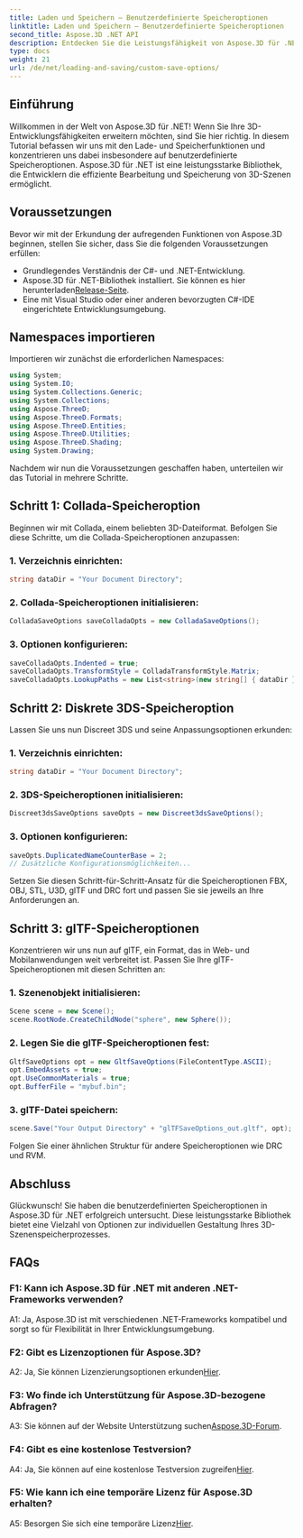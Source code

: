 ```yaml
---
title: Laden und Speichern – Benutzerdefinierte Speicheroptionen
linktitle: Laden und Speichern – Benutzerdefinierte Speicheroptionen
second_title: Aspose.3D .NET API
description: Entdecken Sie die Leistungsfähigkeit von Aspose.3D für .NET. Erfahren Sie, wie Sie Ihre 3D-Szenenspeicherung mit Schritt-für-Schritt-Anleitungen zu den Formaten Collada, 3DS, FBX, OBJ, STL, U3D, glTF, DRC und RVM anpassen.
type: docs
weight: 21
url: /de/net/loading-and-saving/custom-save-options/
---
```

## Einführung

Willkommen in der Welt von Aspose.3D für .NET! Wenn Sie Ihre 3D-Entwicklungsfähigkeiten erweitern möchten, sind Sie hier richtig. In diesem Tutorial befassen wir uns mit den Lade- und Speicherfunktionen und konzentrieren uns dabei insbesondere auf benutzerdefinierte Speicheroptionen. Aspose.3D für .NET ist eine leistungsstarke Bibliothek, die Entwicklern die effiziente Bearbeitung und Speicherung von 3D-Szenen ermöglicht.

## Voraussetzungen

Bevor wir mit der Erkundung der aufregenden Funktionen von Aspose.3D beginnen, stellen Sie sicher, dass Sie die folgenden Voraussetzungen erfüllen:

- Grundlegendes Verständnis der C#- und .NET-Entwicklung.
- Aspose.3D für .NET-Bibliothek installiert. Sie können es hier herunterladen[Release-Seite](https://releases.aspose.com/3d/net/).
- Eine mit Visual Studio oder einer anderen bevorzugten C#-IDE eingerichtete Entwicklungsumgebung.

## Namespaces importieren

Importieren wir zunächst die erforderlichen Namespaces:

```csharp
using System;
using System.IO;
using System.Collections.Generic;
using System.Collections;
using Aspose.ThreeD;
using Aspose.ThreeD.Formats;
using Aspose.ThreeD.Entities;
using Aspose.ThreeD.Utilities;
using Aspose.ThreeD.Shading;
using System.Drawing;
```

Nachdem wir nun die Voraussetzungen geschaffen haben, unterteilen wir das Tutorial in mehrere Schritte.

## Schritt 1: Collada-Speicheroption

Beginnen wir mit Collada, einem beliebten 3D-Dateiformat. Befolgen Sie diese Schritte, um die Collada-Speicheroptionen anzupassen:

### 1. Verzeichnis einrichten:
   ```csharp
   string dataDir = "Your Document Directory";
   ```

### 2. Collada-Speicheroptionen initialisieren:
   ```csharp
   ColladaSaveOptions saveColladaOpts = new ColladaSaveOptions();
   ```

### 3. Optionen konfigurieren:
   ```csharp
   saveColladaOpts.Indented = true;
   saveColladaOpts.TransformStyle = ColladaTransformStyle.Matrix;
   saveColladaOpts.LookupPaths = new List<string>(new string[] { dataDir });
   ```

## Schritt 2: Diskrete 3DS-Speicheroption

Lassen Sie uns nun Discreet 3DS und seine Anpassungsoptionen erkunden:

### 1. Verzeichnis einrichten:
   ```csharp
   string dataDir = "Your Document Directory";
   ```

### 2. 3DS-Speicheroptionen initialisieren:
   ```csharp
   Discreet3dsSaveOptions saveOpts = new Discreet3dsSaveOptions();
   ```

### 3. Optionen konfigurieren:
   ```csharp
   saveOpts.DuplicatedNameCounterBase = 2;
   // Zusätzliche Konfigurationsmöglichkeiten...
   ```

Setzen Sie diesen Schritt-für-Schritt-Ansatz für die Speicheroptionen FBX, OBJ, STL, U3D, glTF und DRC fort und passen Sie sie jeweils an Ihre Anforderungen an.

## Schritt 3: glTF-Speicheroptionen

Konzentrieren wir uns nun auf glTF, ein Format, das in Web- und Mobilanwendungen weit verbreitet ist. Passen Sie Ihre glTF-Speicheroptionen mit diesen Schritten an:

### 1. Szenenobjekt initialisieren:
   ```csharp
   Scene scene = new Scene();
   scene.RootNode.CreateChildNode("sphere", new Sphere());
   ```

### 2. Legen Sie die glTF-Speicheroptionen fest:
   ```csharp
   GltfSaveOptions opt = new GltfSaveOptions(FileContentType.ASCII);
   opt.EmbedAssets = true;
   opt.UseCommonMaterials = true;
   opt.BufferFile = "mybuf.bin";
   ```

### 3. glTF-Datei speichern:
   ```csharp
   scene.Save("Your Output Directory" + "glTFSaveOptions_out.gltf", opt);
   ```

Folgen Sie einer ähnlichen Struktur für andere Speicheroptionen wie DRC und RVM.

## Abschluss

Glückwunsch! Sie haben die benutzerdefinierten Speicheroptionen in Aspose.3D für .NET erfolgreich untersucht. Diese leistungsstarke Bibliothek bietet eine Vielzahl von Optionen zur individuellen Gestaltung Ihres 3D-Szenenspeicherprozesses.

## FAQs

### F1: Kann ich Aspose.3D für .NET mit anderen .NET-Frameworks verwenden?

A1: Ja, Aspose.3D ist mit verschiedenen .NET-Frameworks kompatibel und sorgt so für Flexibilität in Ihrer Entwicklungsumgebung.

### F2: Gibt es Lizenzoptionen für Aspose.3D?

 A2: Ja, Sie können Lizenzierungsoptionen erkunden[Hier](https://purchase.aspose.com/buy).

### F3: Wo finde ich Unterstützung für Aspose.3D-bezogene Abfragen?

 A3: Sie können auf der Website Unterstützung suchen[Aspose.3D-Forum](https://forum.aspose.com/c/3d/18).

### F4: Gibt es eine kostenlose Testversion?

 A4: Ja, Sie können auf eine kostenlose Testversion zugreifen[Hier](https://releases.aspose.com/).

### F5: Wie kann ich eine temporäre Lizenz für Aspose.3D erhalten?

 A5: Besorgen Sie sich eine temporäre Lizenz[Hier](https://purchase.aspose.com/temporary-license/).